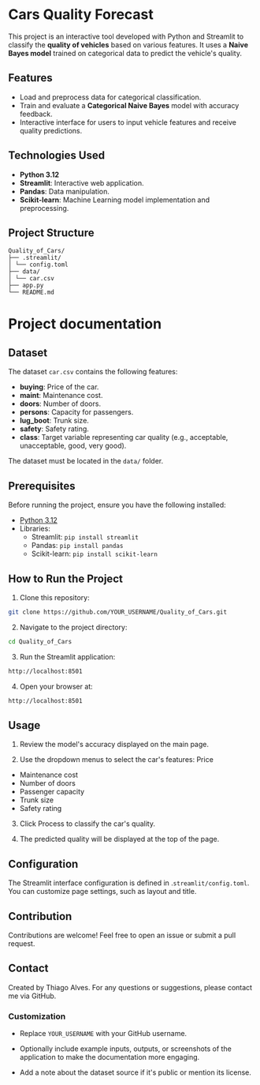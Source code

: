 # Cars Quality Forecast

This project is an interactive tool developed with Python and Streamlit to classify the **quality of vehicles** based on various features. It uses a **Naive Bayes model** trained on categorical data to predict the vehicle's quality.

## Features

- Load and preprocess data for categorical classification.
- Train and evaluate a **Categorical Naive Bayes** model with accuracy feedback.
- Interactive interface for users to input vehicle features and receive quality predictions.

## Technologies Used

- **Python 3.12**
- **Streamlit**: Interactive web application.
- **Pandas**: Data manipulation.
- **Scikit-learn**: Machine Learning model implementation and preprocessing.

## Project Structure

```
Quality_of_Cars/
├── .streamlit/
│ └── config.toml
├── data/
│ └── car.csv
├── app.py
└── README.md
```

# Project documentation


## Dataset
The dataset `car.csv` contains the following features:
- **buying**: Price of the car.
- **maint**: Maintenance cost.
- **doors**: Number of doors.
- **persons**: Capacity for passengers.
- **lug_boot**: Trunk size.
- **safety**: Safety rating.
- **class**: Target variable representing car quality (e.g., acceptable, unacceptable, good, very good).

The dataset must be located in the `data/` folder.

## Prerequisites
Before running the project, ensure you have the following installed:
- [Python 3.12](https://www.python.org/)
- Libraries:
  - Streamlit: `pip install streamlit`
  - Pandas: `pip install pandas`
  - Scikit-learn: `pip install scikit-learn`

## How to Run the Project

1. Clone this repository:

```bash
git clone https://github.com/YOUR_USERNAME/Quality_of_Cars.git
```

2. Navigate to the project directory:

```bash
cd Quality_of_Cars
```

3. Run the Streamlit application:

```bash
http://localhost:8501
```

4. Open your browser at:

```bash
http://localhost:8501
```

## Usage

1. Review the model's accuracy displayed on the main page.

2. Use the dropdown menus to select the car's features:
Price

- Maintenance cost
- Number of doors
- Passenger capacity
- Trunk size
- Safety rating

3. Click Process to classify the car's quality.

4. The predicted quality will be displayed at the top of the page.

## Configuration

The Streamlit interface configuration is defined in .`streamlit/config.toml`. You can customize page settings, such as layout and title.

## Contribution

Contributions are welcome! Feel free to open an issue or submit a pull request.

## Contact

Created by Thiago Alves. For any questions or suggestions, please contact me via GitHub.


### Customization

- Replace `YOUR_USERNAME` with your GitHub username.

- Optionally include example inputs, outputs, or screenshots of the application to make the documentation more engaging.

- Add a note about the dataset source if it's public or mention its license. 
